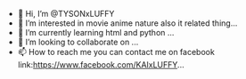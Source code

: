 - 👋 Hi, I’m @TYSONxLUFFY
- 👀 I’m interested in movie anime nature also it related thing...
- 🌱 I’m currently learning html and python ...
- 💞️ I’m looking to collaborate on ...
- 📫 How to reach me you can contact me on facebook link:https://www.facebook.com/KAIxLUFFY...

<!---
TYSONxLUFFY/TYSONxLUFFY is a ✨ special ✨ repository because its `README.md` (this file) appears on your GitHub profile.
You can click the Preview link to take a look at your changes.
--->
